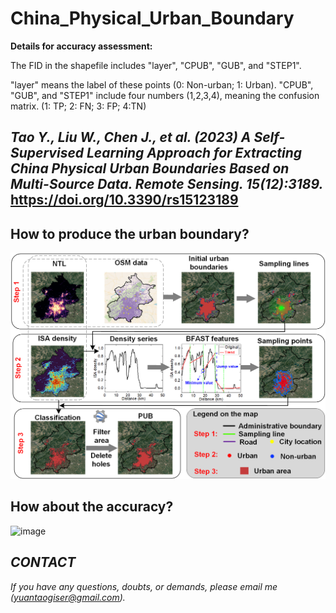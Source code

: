 # China_Physical_Urban_Boundary

**Details for accuracy assessment:** 

  The FID in the shapefile includes "layer", "CPUB", "GUB", and "STEP1".

  "layer" means the label of these points (0: Non-urban; 1: Urban).
  "CPUB", "GUB", and "STEP1" include four numbers (1,2,3,4), meaning the confusion matrix. 
  (1: TP; 2: FN; 3: FP; 4:TN)

## _Tao Y., Liu W., Chen J., et al. (2023) A Self-Supervised Learning Approach for Extracting China Physical Urban Boundaries Based on Multi-Source Data. Remote Sensing. 15(12):3189._ https://doi.org/10.3390/rs15123189

## **How to produce the urban boundary?**
![image](https://github.com/yuantaogiser/China_Physical_Urban_Boundary/blob/main/Flowchart.png)

## **How about the accuracy?**
![image](https://github.com/yuantaogiser/China_Physical_Urban_Boundary/blob/main/Comparison.png)

## _CONTACT_
_If you have any questions, doubts, or demands, please email me (yuantaogiser@gmail.com)._
